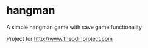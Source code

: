 # hangman
A simple hangman game with save game functionality

Project for http://www.theodinproject.com
